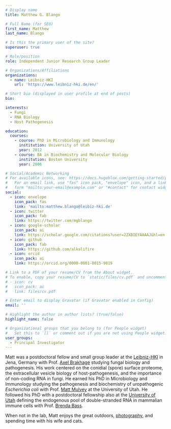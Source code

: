 ```yaml
---
# Display name
title: Matthew G. Blango

# Full Name (for SEO)
first_name: Matthew
last_name: Blango

# Is this the primary user of the site?
superuser: true

# Role/position
role: Independent Junior Research Group Leader

# Organizations/Affiliations
organizations:
  - name: Leibniz-HKI
    url: 'https://www.leibniz-hki.de/en/'

# Short bio (displayed in user profile at end of posts)
bio: 

interests:
  - Fungi
  - RNA Biology
  - Host Pathogenesis

education:
  courses:
    - course: PhD in Microbiology and Immunology
      institution: University of Utah
      year: 2012
    - course: BA in Biochemistry and Molecular Biology
      institution: Boston University
      year: 2006

# Social/Academic Networking
# For available icons, see: https://docs.hugoblox.com/getting-started/page-builder/#icons
#   For an email link, use "fas" icon pack, "envelope" icon, and a link in the
#   form "mailto:your-email@example.com" or "#contact" for contact widget.
social:
  - icon: envelope
    icon_pack: fas
    link: 'mailto:matthew.blango@leibiz-hki.de'
  - icon: twitter
    icon_pack: fab
    link: https://twitter.com/mgblango
  - icon: google-scholar
    icon_pack: ai
    link: https://scholar.google.com/citations?user=2ZXBIEYAAAAJ&hl=en
  - icon: github
    icon_pack: fab
    link: https://github.com/alkalifire
  - icon: orcid
    icon_pack: ai
    link: https://orcid.org/0000-0001-8015-9019

# Link to a PDF of your resume/CV from the About widget.
# To enable, copy your resume/CV to `static/files/cv.pdf` and uncomment the lines below.
# - icon: cv
#   icon_pack: ai
#   link: files/cv.pdf

# Enter email to display Gravatar (if Gravatar enabled in Config)
email: ''

# Highlight the author in author lists? (true/false)
highlight_name: false

# Organizational groups that you belong to (for People widget)
#   Set this to `[]` or comment out if you are not using People widget.
user_groups:
  - Principal Investigator
---
```


Matt was a postdoctoral fellow and small group leader at the [Leibniz-HKI](https://www.leibniz-hki.de/en/home.html) in Jena, Germany with Prof. [Axel Brakhage](https://www.leibniz-hki.de/en/mam-head.html) studying fungal biology and pathogenesis. His work centered on the conidial (spore) surface proteome, the extracellular vesicle biology of host-pathogenesis, and the importance of non-coding RNA in fungi. He earned his PhD in Microbiology and Immunology studying the pathogenesis and biochemistry of uropathogenic *Escherichia coli* with Prof. [Matt Mulvey](https://bioscience.utah.edu/faculty/mulvey/mulvey.php) at the University of Utah. He followed his PhD with a postdoctoral fellowship also at the [University of Utah](https://www.utah.edu/) defining the endogenous pool of double-stranded RNA in mammalian immune cells with Prof. [Brenda Bass](https://biochem.utah.edu/bass/).

When not in the lab, Matt enjoys the great outdoors, [photography](https://mgblango.myportfolio.com/), and spending time with his wife and cats. 

